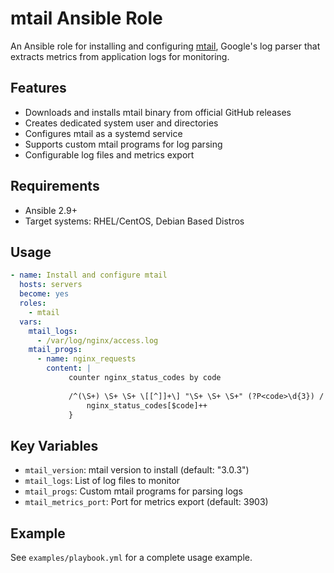 # mtail Ansible Role

An Ansible role for installing and configuring [mtail](https://github.com/google/mtail), Google's log parser that extracts metrics from application logs for monitoring.

## Features

- Downloads and installs mtail binary from official GitHub releases
- Creates dedicated system user and directories
- Configures mtail as a systemd service
- Supports custom mtail programs for log parsing
- Configurable log files and metrics export

## Requirements

- Ansible 2.9+
- Target systems: RHEL/CentOS, Debian Based Distros

## Usage

```yaml
- name: Install and configure mtail
  hosts: servers
  become: yes
  roles:
    - mtail
  vars:
    mtail_logs:
      - /var/log/nginx/access.log
    mtail_progs:
      - name: nginx_requests
        content: |
             counter nginx_status_codes by code
             
             /^(\S+) \S+ \S+ \[[^]]+\] "\S+ \S+ \S+" (?P<code>\d{3}) / {
                 nginx_status_codes[$code]++
             }
```

## Key Variables

- `mtail_version`: mtail version to install (default: "3.0.3")
- `mtail_logs`: List of log files to monitor
- `mtail_progs`: Custom mtail programs for parsing logs
- `mtail_metrics_port`: Port for metrics export (default: 3903)

## Example

See `examples/playbook.yml` for a complete usage example.

